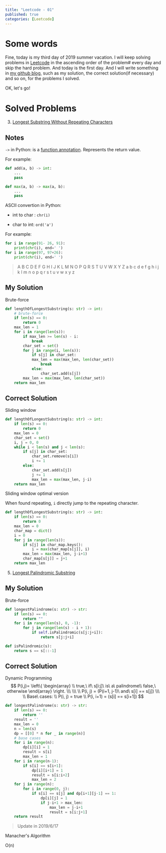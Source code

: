 ```yaml
---
title: "Leetcode - 01"
published: true
categories: [Leetcode]
---
```


# Some words

Fine, today is my third day of 2019 summer vacation. I will keep solving problems in [Leetcode](https://leetcode.com/problemset/all/) in the ascending  order of the problem# every day and skip the hard problem. And today is the first day. And I will write something in [my github blog](https://iamcorey.github.io), such as my solution, the correct solution(if necessary) and so on, for the problems I solved.

OK, let's go!



# Solved Problems

3. [Longest Substring Without Repeating Characters](https://leetcode.com/problems/longest-substring-without-repeating-characters/)



## Notes

`->` in Python: is a [function annotation](https://www.python.org/dev/peps/pep-3107/). Represents the return value. 

For example:

```python
def add(a, b) -> int:
    ...
    pass

def max(a, b) -> max(a, b):
    ...
    pass
```

ASCII convertion in Python:

- int to char : `chr(i)`

- char to int: `ord('a')`

For example:

```python
for i in range(91- 26, 91):
    print(chr(i), end=' ')
for i in range(97, 97+26):
    print(chr(i), end=' ')
```

> A B C D E F G H I J K L M N O P Q R S T U V W X Y Z a b c d e f g h i j k l m n o p q r s t u v w x y z 





## My Solution

Brute-force

```python
def lengthOfLongestSubstring(s: str) -> int:
    # brute-force
    if len(s) == 0:
        return 0
    max_len = 1
    for i in range(len(s)):
        if max_len >= len(s) - i:
            break
        char_set = set()
        for j in range(i, len(s)):
            if s[j] in char_set:
            max_len = max(max_len, len(char_set))
                break
            else:
                char_set.add(s[j])
        max_len = max(max_len, len(char_set))             
    return max_len
```



## Correct Solution

Sliding window

```python
def lengthOfLongestSubstring(s: str) -> int:
    if len(s) == 0:
        return 0
    max_len = 0
    char_set = set()
    i, j = 0, 0
    while i < len(s) and j < len(s):
        if s[j] in char_set:
            char_set.remove(s[i])
            i += 1
        else:
            char_set.add(s[j])
            j += 1
            max_len = max(max_len, j-i)    
    return max_len
```

Sliding window optimal version

When found repeating, `i` directly jump to the repeating character.

```python
def lengthOfLongestSubstring(s: str) -> int:
    if len(s) == 0:
        return 0
    max_len = 0
    char_map = dict()
    i = 0
    for j in range(len(s)):
        if s[j] in char_map.keys():
            i = max(char_map[s[j]], i)
        max_len = max(max_len, j-i+1)
        char_map[s[j]] = j+1
    return max_len
```



5. [Longest Palindromic Substring](https://leetcode.com/problems/longest-palindromic-substring/)



## My Solution

Brute-force

```python
def longestPalindrome(s: str) -> str:
    if len(s) == 0:
        return ""
    for i in range(len(s), 0, -1):
        for j in range(len(s) - i + 1):
            if self.isPalindromic(s[j:j+i]):
                return s[j:j+i]

def isPalindromic(s):
    return s == s[::-1]        
```



## Correct Solution

Dynamic Programming
$$
P(i,j)=
\left\{  
\begin{array} \\
true,\ if\ s[i:j]\ is\ a\ palindrome\\
false,\ otherwise
\end{array}
\right.
\\\ \\\ \\
P(i, j) = (P(i+1, j-1)\ and\ s[i] == s[j]) \\\ \\
Base\ cases: \\
P(i, j) = true \\ 
P(i, i+1) = (s[i] == s[i+1])
$$


```python
def longestPalindrome(s: str) -> str:
    if len(s) == 0:
        return ''
    result = ''
    max_len = 0
    n = len(s)
    dp = [[0] * n for _ in range(n)]
    # base cases
    for i in range(n):
        dp[i][i] = 1
        result = s[i]
        max_len = 1
    for i in range(n-1):
        if s[i] == s[i+1]:
            dp[i][i+1] = 1
            result = s[i:i+2]
            max_len = 2        
    for j in range(n):
        for i in range(0, j):
            if s[i] == s[j] and dp[i+1][j-1] == 1:
                dp[i][j] = 1
                if j-i+1 > max_len:
                    max_len = j-i+1
                    result = s[i:j+1]
    return result
```



> Update in 2019/6/17



Manacher's Algorithm

O(n)








